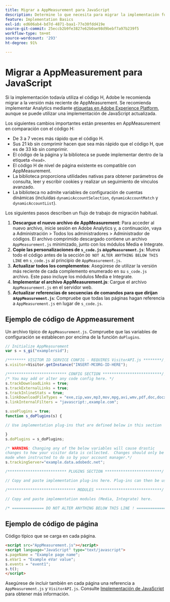 ```yaml
---
title: Migrar a AppMeasurement para JavaScript
description: Determine lo que necesita para migrar la implementación fuera del código H.
feature: Implementation Basics
exl-id: ed606ab4-bd7d-4871-baa1-77e30fdd419e
source-git-commit: 25eccb2b9fe3827e62b0ae98d9bebf7a97b239f5
workflow-type: tm+mt
source-wordcount: '293'
ht-degree: 91%

---
```


# Migrar a AppMeasurement para JavaScript

Si la implementación todavía utiliza el código H, Adobe le recomienda migrar a la versión más reciente de AppMeasurement. Se recomienda implementar Analytics mediante [etiquetas en Adobe Experience Platform](../launch/overview.md), aunque se puede utilizar una implementación de JavaScript actualizada.

Los siguientes cambios importantes están presentes en AppMeasurement en comparación con el código H:

* De 3 a 7 veces más rápido que el código H.
* Sus 21 kb sin comprimir hacen que sea más rápido que el código H, que es de 33 kb sin comprimir.
* El código de la página y la biblioteca se puede implementar dentro de la etiqueta `<head>`.
* El código H de nivel de página existente es compatible con AppMeasurement.
* La biblioteca proporciona utilidades nativas para obtener parámetros de consulta, leer y escribir cookies y realizar un seguimiento de vínculos avanzado.
* La biblioteca no admite variables de configuración de cuentas dinámicas (incluidas `dynamicAccountSelection`, `dynamicAccountMatch` y `dynamicAccountList`).

Los siguientes pasos describen un flujo de trabajo de migración habitual.

1. **Descargue el nuevo archivo de AppMeasurement**: Para acceder al nuevo archivo, inicie sesión en Adobe Analytics y, a continuación, vaya a Administración > Todos los administradores > Administrador de códigos. El archivo comprimido descargado contiene un archivo `AppMeasurement.js` minimizado, junto con los módulos Media e Integrate.
1. **Copie las personalizaciones de `s_code.js` a`AppMeasurement.js`**: Mueva todo el código antes de la sección `DO NOT ALTER ANYTHING BELOW THIS LINE` en `s_code.js` al principio de `AppMeasurement.js`.
1. **Actualizar todos los complementos**: Asegúrese de utilizar la versión más reciente de cada complemento enumerado en su `s_code.js` archivo. Este paso incluye los módulos Media e Integrate.
1. **Implementar el archivo AppMeasurement.js**: Cargue el archivo `AppMeasurement.js` en el servidor web.
1. **Actualizar referencias de secuencias de comandos para que dirijan a`AppMeasurement.js`**: Compruebe que todas las páginas hagan referencia a `AppMeasurement.js` en lugar de `s_code.js`.

## Ejemplo de código de Appmeasurement

Un archivo típico de `AppMeasurement.js`. Compruebe que las variables de configuración se establecen por encima de la función `doPlugins`.

```js
// Initialize AppMeasurement
var s = s_gi("examplersid");

/******** VISITOR ID SERVICE CONFIG - REQUIRES VisitorAPI.js ********/;
s.visitor=Visitor.getInstance("INSERT-MCORG-ID-HERE");

/************************** CONFIG SECTION **************************/;
/* You may add or alter any code config here. */
s.trackDownloadLinks = true;
s.trackExternalLinks = true;
s.trackInlineStats = true;
s.linkDownloadFileTypes = "exe,zip,wav,mp3,mov,mpg,avi,wmv,pdf,doc,docx,xls,xlsx,ppt,pptx";
s.linkInternalFilters = "javascript:,example.com";

s.usePlugins = true;
function s_doPlugins(s) {

// Use implementation plug-ins that are defined below in this section

}
s.doPlugins = s_doPlugins;

/* WARNING: Changing any of the below variables will cause drastic
changes to how your visitor data is collected.  Changes should only be
made when instructed to do so by your account manager.*/
s.trackingServer="example.data.adobedc.net";

/************************** PLUGINS SECTION *************************/

// Copy and paste implementation plug-ins here. Plug-ins can then be used in the s_doPlugins(s) function above

/****************************** MODULES *****************************/

// Copy and paste implementation modules (Media, Integrate) here.

/* ============== DO NOT ALTER ANYTHING BELOW THIS LINE ! ===============  */
```

## Ejemplo de código de página

Código típico que se carga en cada página.

```html
<script src="AppMeasurement.js"></script>
<script language="JavaScript" type="text/javascript">
s.pageName = "Example page name";
s.eVar1 = "Example eVar value";
s.events = "event1";
s.t();
</script>
```

Asegúrese de incluir también en cada página una referencia a `AppMeasurement.js` y `VisitorAPI.js`. Consulte [Implementación de JavaScript](/help/implement/js/overview.md) para obtener más información.
